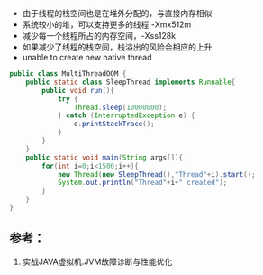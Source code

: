 

* 由于线程的栈空间也是在堆外分配的，与直接内存相似
* 系统较小的堆，可以支持更多的线程 -Xmx512m
* 减少每一个线程所占的内存空间，-Xss128k
* 如果减少了线程的栈空间，栈溢出的风险会相应的上升
* unable to create new native thread

```java
public class MultiThreadOOM {
    public static class SleepThread implements Runnable{
        public void run(){
            try {
                Thread.sleep(10000000);
            } catch (InterruptedException e) {
                e.printStackTrace();
            }
        }
    }
    public static void main(String args[]){
        for(int i=0;i<1500;i++){
            new Thread(new SleepThread(),"Thread"+i).start();
            System.out.println("Thread"+i+" created");
        }
    }
}
```


## 参考：

1. 实战JAVA虚拟机.JVM故障诊断与性能优化